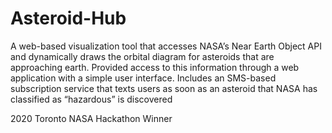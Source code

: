 # Asteroid-Hub

A web-based visualization tool that accesses NASA’s Near Earth Object API and dynamically draws the orbital diagram for asteroids that are approaching earth. Provided access to this information through a web application with a simple user interface. 
Includes an SMS-based subscription service that texts users as soon as an asteroid that NASA has classified as “hazardous” is discovered

2020 Toronto NASA Hackathon Winner

